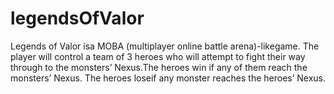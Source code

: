 # legendsOfValor
Legends of Valor isa MOBA (multiplayer online battle arena)-likegame. The player will control a team of 3 heroes who will attempt to fight their way through to the monsters’ Nexus.The heroes win if any of them reach the monsters’ Nexus. The heroes loseif any monster reaches the heroes’ Nexus.

